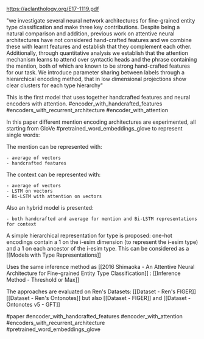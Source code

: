 https://aclanthology.org/E17-1119.pdf

"we investigate several neural network architectures for fine-grained entity type classification and make three key contributions. Despite being a natural comparison and addition, previous work on attentive neural architectures have not considered hand-crafted features and we combine these with learnt features and establish that they complement each other. Additionally, through quantitative analysis we establish that the attention mechanism learns to attend over syntactic heads and the phrase containing the mention, both of which are known to be strong hand-crafted features for our task. We introduce parameter sharing between labels through a hierarchical encoding method, that in low dimensional projections show clear clusters for each type hierarchy"

This is the first model that uses together handcrafted features and neural encoders with attention. #encoder_with_handcrafted_features #encoders_with_recurrent_architecture  #encoder_with_attention

In this paper different mention encoding architectures are experimented, all starting from GloVe #pretrained_word_embeddings_glove  to represent single words: 

The mention can be represented with:

	- average of vectors
	- handcrafted features
	
The context can be represented with:

	- average of vectors
	- LSTM on vectors
	- Bi-LSTM with attention on vectors

Also an hybrid model is presented:

	- both handcrafted and average for mention and Bi-LSTM representations for context

A simple hierarchical representation for type is proposed: one-hot encodings contain a 1 on the i-esim dimension (to represent the i-esim type) and a 1 on each ancestor of the i-esim type. This can be considered as a [[Models with Type Representations]]

Uses the same inference method as [[2016 Shimaoka - An Attentive Neural Architecture for Fine-grained Entity Type Classification]] : [[Inference Method - Threshold or Max]]

The approaches are evaluated on Ren's Datasets: [[Dataset - Ren's FIGER]] [[Dataset - Ren's Ontonotes]] but also [[Dataset - FIGER]] and [[Dataset - Ontonotes v5 - GFT]]


#paper #encoder_with_handcrafted_features #encoder_with_attention #encoders_with_recurrent_architecture #pretrained_word_embeddings_glove 